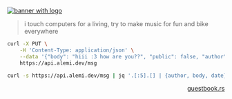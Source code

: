 [![banner with logo](https://cdn.alemi.dev/profile/pic/banner.png)](https://alemi.dev)

> i touch computers for a living, try to make music for fun and bike everywhere

```sh
curl -X PUT \
    -H 'Content-Type: application/json' \
    --data '{"body": "hiii :3 how are you??", "public": false, "author": "curl from your git :p"}' \
    https://api.alemi.dev/msg
```

```sh
curl -s https://api.alemi.dev/msg | jq '.[:5].[] | {author, body, date}'
```

<p align="right"><a href="https://github.com/alemidev/guestbook.rs">guestbook.rs</a></p>
